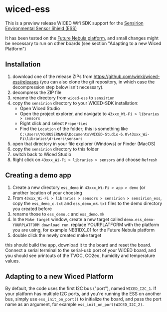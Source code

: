 # wiced-ess

This is a preview release WICED Wifi SDK support for the [Sensirion Environmental Sensor Shield (ESS)](https://developer.sensirion.com/ess/)

It has been tested on the [Future Nebula platform](http://www.futureelectronics.com/en/Technologies/Product.aspx?ProductID=NEB1DX01FCS1089735), and small changes might be necessary to run on other boards (see section "Adapting to a new Wiced Platform")

## Installation
1. download one of the release ZIPs from https://github.com/winkj/wiced-ess/releases (you can also clone the git repository, in which case the decompression step below isn't necessary).
2. decompress the ZIP file
3. rename the directory from ``wiced-ess`` to ``sensirion``
4. copy the ``sensirion`` directory to your WICED-SDK installation:
    - Open Wiced Studio
    - Open the project explorer, and navigate to ``43xxx_Wi-Fi > libraries > sensors``
    - Right click and select ``Properties``
    - Find the ``Location`` of the folder; this is something like ``C:\Users\YOURUSERNAME\Documents\WICED-Studio-6.0\43xxx_Wi-Fi\libraries\drivers\sensors``
5. open that directory in your file explorer (Windows) or Finder (MacOS)
6. copy the ``sensirion`` directory to this folder
7. switch back to Wiced Studio
8. Right click on ``43xxx_Wi-Fi > libraries > sensors`` and choose ``Refresh``

## Creating a demo app
1. Create a new directory ``ess_demo`` in ``43xxx_Wi-Fi > app > demo`` (or another location of your choosing
2. From ``43xxx_Wi-Fi > libraries > sensors > sensirion > sensirion_ess``, copy the ``ess_demo_c.txt`` and ``ess_demo_mk.txt`` files to the demo directory you created before
3. rename those to ``ess_demo.c`` and ``ess_demo.mk``
4. In the ``Make target`` window, create a new target called ``demo.ess_demo-YOURPLATFORM download run``. replace YOURPLATFORM with the platform you are using, for example NEB1DX_01 for the Future Nebula platform
5. double click the newly created make target

this should build the app, download it to the board and reset the board. Connect a serial terminal to the serial-usb port of your WICED board, and you should see printouts of the TVOC, CO2eq, humidity and temperature values.
    
## Adapting to a new Wiced Platform

By default, the code uses the first I2C bus ("port"), named ``WICED_I2C_1``. If your platform has multiple I2C ports, and you're running the ESS on another bus, simply use ``ess_init_on_port()`` to initialize the board, and pass the port name as an argument, for example ``ess_init_on_port(WICED_I2C_2)``.

